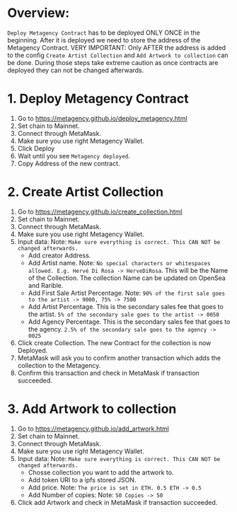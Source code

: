 # Overview:

`Deploy Metagency Contract` has to be deployed ONLY ONCE in the beginning. After it is deployed we need to store the address of the Metagency Contract. VERY IMPORTANT: Only AFTER the 
address is added to the config `Create Artist Collection` and `Add Artwork to collection` can be done. During those steps take extreme caution as once contracts are deployed they can not be changed afterwards.

# 1. Deploy Metagency Contract

  1. Go to https://metagency.github.io/deploy_metagency.html
  2. Set chain to Mainnet.
  3. Connect through MetaMask.
  4. Make sure you use right Metagency Wallet.
  6. Click Deploy
  7. Wait until you see `Metagency deployed`. 
  8. Copy Address of the new contract.

# 2. Create Artist Collection

  1. Go to https://metagency.github.io/create_collection.html
  2. Set chain to Mainnet.
  3. Connect through MetaMask.
  4. Make sure you use right Metagency Wallet.
  5. Input data: Note: `Make sure everything is correct. This CAN NOT be changed afterwards.`
      - Add creator Address.
      - Add Artist name. Note: `No special characters or whitespaces allowed. E.g. Hervé Di Rosa -> HerveDiRosa`. This will be the Name of the Collection. The collection Name can be updated on OpenSea and Rarible.
      - Add First Sale Artist Percentage. Note: `90% of the first sale goes to the artist -> 9000, 75% -> 7500`
      - Add Artist Percentage. This is the secondary sales fee that goes to the artist. `5% of the secondary sale goes to the artist -> 0050`
      - Add Agency Percentage. This is the secondary sales fee that goes to the agency. `2.5% of the secondary sale goes to the agency -> 0025`
   6. Click create Collection. The new Contract for the collection is now Deployed. 
   7. MetaMask will ask you to confirm another transaction which adds the collection to the Metagency.
   8. Confirm this transaction and check in MetaMask if transaction succeeded. 

# 3. Add Artwork to collection

  1. Go to https://metagency.github.io/add_artwork.html
  2. Set chain to Mainnet.
  3. Connect through MetaMask.
  4. Make sure you use right Metagency Wallet.
  5. Input data: Note: `Make sure everything is correct. This CAN NOT be changed afterwards.`
      - Chosse collection you want to add the artwork to.
      - Add token URI to a ipfs stored JSON.
      - Add price. Note: `The price is set in ETH. 0.5 ETH -> 0.5`
      - Add Number of copies: Note: `50 Copies -> 50`
  6. Click add Artwork and check in MetaMask if transaction succeeded. 



